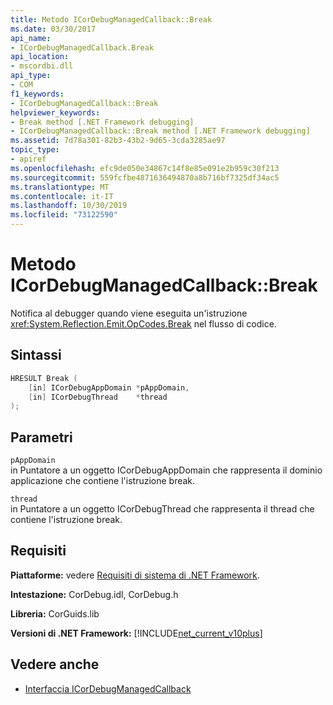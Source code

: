 ```yaml
---
title: Metodo ICorDebugManagedCallback::Break
ms.date: 03/30/2017
api_name:
- ICorDebugManagedCallback.Break
api_location:
- mscordbi.dll
api_type:
- COM
f1_keywords:
- ICorDebugManagedCallback::Break
helpviewer_keywords:
- Break method [.NET Framework debugging]
- ICorDebugManagedCallback::Break method [.NET Framework debugging]
ms.assetid: 7d78a301-82b3-43b2-9d65-3cda3285ae97
topic_type:
- apiref
ms.openlocfilehash: efc9de050e34867c14f8e85e091e2b959c30f213
ms.sourcegitcommit: 559fcfbe4871636494870a8b716bf7325df34ac5
ms.translationtype: MT
ms.contentlocale: it-IT
ms.lasthandoff: 10/30/2019
ms.locfileid: "73122590"
---
```

# <a name="icordebugmanagedcallbackbreak-method"></a>Metodo ICorDebugManagedCallback::Break

Notifica al debugger quando viene eseguita un'istruzione <xref:System.Reflection.Emit.OpCodes.Break> nel flusso di codice.

## <a name="syntax"></a>Sintassi

```cpp
HRESULT Break (
    [in] ICorDebugAppDomain *pAppDomain,
    [in] ICorDebugThread    *thread
);
```

## <a name="parameters"></a>Parametri

`pAppDomain`\
in Puntatore a un oggetto ICorDebugAppDomain che rappresenta il dominio applicazione che contiene l'istruzione break.

`thread`\
in Puntatore a un oggetto ICorDebugThread che rappresenta il thread che contiene l'istruzione break.

## <a name="requirements"></a>Requisiti

**Piattaforme:** vedere [Requisiti di sistema di .NET Framework](../../../../docs/framework/get-started/system-requirements.md).

**Intestazione:** CorDebug.idl, CorDebug.h

**Libreria:** CorGuids.lib

**Versioni di .NET Framework:** [!INCLUDE[net_current_v10plus](../../../../includes/net-current-v10plus-md.md)]

## <a name="see-also"></a>Vedere anche

- [Interfaccia ICorDebugManagedCallback](icordebugmanagedcallback-interface.md)
